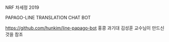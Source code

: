 NRF 차세정 2019

PAPAGO-LINE TRANSLATION CHAT BOT

https://github.com/hunkim/line-papago-bot 
홍콩 과기대 김성훈 교수님이 만드신 것을 참조
